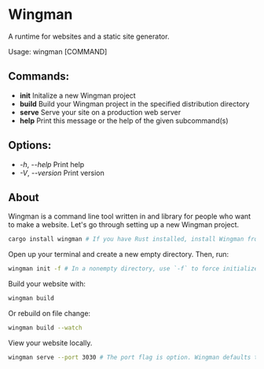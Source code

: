 # Wingman

A runtime for websites and a static site generator.

Usage: wingman [COMMAND]

## Commands: 
- **init** Initalize a new Wingman project 
- **build** Build your Wingman project in the specified distribution directory 
- **serve** Serve your site on a production
web server
- **help** Print this message or the help of the given subcommand(s)

## Options:
- *-h*, *--help* Print help 
- *-V*, *--version* Print version

## About

Wingman is a command line tool written in and library for people who want to
make a website. Let's go through setting up a new Wingman project.
```sh
cargo install wingman # If you have Rust installed, install Wingman from crates.io.
```

Open up your terminal and create a new empty directory. Then, run:
```sh
wingman init -f # In a nonempty directory, use `-f` to force initialize a new Wingman project.
```

Build your website with:
```sh
wingman build
```
Or rebuild on file change:
```sh
wingman build --watch
```

View your website locally.
```sh
wingman serve --port 3030 # The port flag is option. Wingman defaults to port 3030.
```
